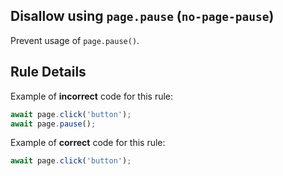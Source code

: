 ## Disallow using `page.pause` (`no-page-pause`)

Prevent usage of `page.pause()`.

## Rule Details

Example of **incorrect** code for this rule:

```js
await page.click('button');
await page.pause();
```

Example of **correct** code for this rule:

```js
await page.click('button');
```
